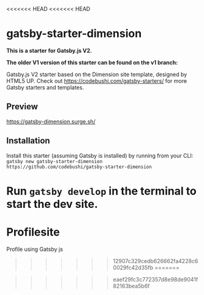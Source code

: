<<<<<<< HEAD
<<<<<<< HEAD
# gatsby-starter-dimension

**This is a starter for Gatsby.js V2.**

**The older V1 version of this starter can be found on the v1 branch:**

Gatsby.js V2 starter based on the Dimension site template, designed by HTML5 UP. Check out https://codebushi.com/gatsby-starters/ for more Gatsby starters and templates.

## Preview

https://gatsby-dimension.surge.sh/

## Installation

Install this starter (assuming Gatsby is installed) by running from your CLI:
<br/>
`gatsby new gatsby-starter-dimension https://github.com/codebushi/gatsby-starter-dimension`

Run `gatsby develop` in the terminal to start the dev site.
=======
# Profilesite
Profile using Gatsby js
>>>>>>> 12907c329cedb626662fa4228c60029fc42d35fb
=======

>>>>>>> eaef29fc3c772357d8e98de9041f82163bea5b6f

